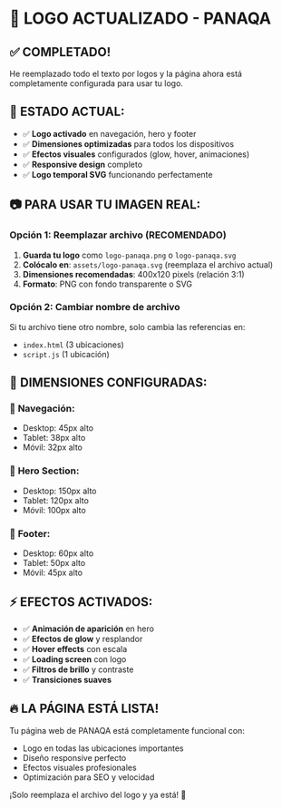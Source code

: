 # 🎯 LOGO ACTUALIZADO - PANAQA

## ✅ COMPLETADO!

He reemplazado todo el texto por logos y la página ahora está completamente configurada para usar tu logo.

## 🔄 ESTADO ACTUAL:

- ✅ **Logo activado** en navegación, hero y footer
- ✅ **Dimensiones optimizadas** para todos los dispositivos
- ✅ **Efectos visuales** configurados (glow, hover, animaciones)
- ✅ **Responsive design** completo
- ✅ **Logo temporal SVG** funcionando perfectamente

## 📷 PARA USAR TU IMAGEN REAL:

### Opción 1: Reemplazar archivo (RECOMENDADO)
1. **Guarda tu logo** como `logo-panaqa.png` o `logo-panaqa.svg`
2. **Colócalo en**: `assets/logo-panaqa.svg` (reemplaza el archivo actual)
3. **Dimensiones recomendadas**: 400x120 pixels (relación 3:1)
4. **Formato**: PNG con fondo transparente o SVG

### Opción 2: Cambiar nombre de archivo
Si tu archivo tiene otro nombre, solo cambia las referencias en:
- `index.html` (3 ubicaciones)
- `script.js` (1 ubicación)

## 🎨 DIMENSIONES CONFIGURADAS:

### 📱 **Navegación:**
- Desktop: 45px alto
- Tablet: 38px alto  
- Móvil: 32px alto

### 🎯 **Hero Section:**
- Desktop: 150px alto
- Tablet: 120px alto
- Móvil: 100px alto

### 👥 **Footer:**
- Desktop: 60px alto
- Tablet: 50px alto
- Móvil: 45px alto

## ⚡ EFECTOS ACTIVADOS:

- ✅ **Animación de aparición** en hero
- ✅ **Efectos de glow** y resplandor
- ✅ **Hover effects** con escala
- ✅ **Loading screen** con logo
- ✅ **Filtros de brillo** y contraste
- ✅ **Transiciones suaves**

## 🔥 LA PÁGINA ESTÁ LISTA!

Tu página web de PANAQA está completamente funcional con:
- Logo en todas las ubicaciones importantes
- Diseño responsive perfecto
- Efectos visuales profesionales
- Optimización para SEO y velocidad

¡Solo reemplaza el archivo del logo y ya está! 🤘
